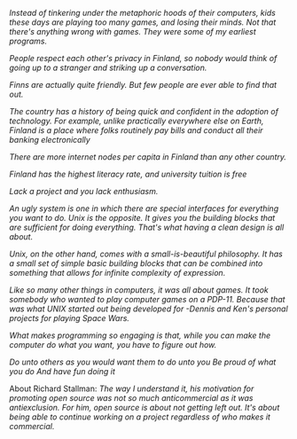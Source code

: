 *Instead of tinkering under the metaphoric hoods of their computers, kids these days are playing too many games, and losing their minds. Not that there's anything wrong with games. They were some of my earliest programs.*

*People respect each other's privacy in Finland, so nobody would think of going up to a stranger and striking up a conversation.*

*Finns are actually quite friendly. But few people are ever able to find that out.*

*The country has a history of being quick and confident in the adoption of technology. For example, unlike practically everywhere else on Earth, Finland is a place where folks routinely pay bills and conduct all their banking electronically*

*There are more internet nodes per capita in Finland than any other country.*

*Finland has the highest literacy rate, and university tuition is free*

*Lack a project and you lack enthusiasm.*

*An ugly system is one in which there are special interfaces for everything you want to do. Unix is the opposite. It gives you the building blocks that are sufficient for doing everything. That's what having a clean design is all about.*

*Unix, on the other hand, comes with a small-is-beautiful philosophy. It has a small set of simple basic building blocks that can be combined into something that allows for infinite complexity of expression.*

*Like so many other things in computers, it was all about games. It took somebody who wanted to play computer games on a PDP-11. Because that was what UNIX started out being developed for -Dennis and Ken's personal projects for playing Space Wars.*

*What makes programming so engaging is that, while you can make the computer do what you want, you have to figure out how.*

*Do unto others as you would want them to do unto you
Be proud of what you do
And have fun doing it*

About Richard Stallman:
*The way I understand it, his motivation for promoting open source was not so much anticommercial as it was antiexclusion. For him, open source is about not getting left out. It's about being able to continue working on a project regardless of who makes it commercial.*
